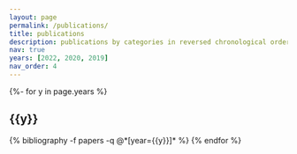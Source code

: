 ```yaml
---
layout: page
permalink: /publications/
title: publications
description: publications by categories in reversed chronological order. generated by jekyll-scholar.
nav: true
years: [2022, 2020, 2019]
nav_order: 4
---
```

<!-- _pages/publications.md -->
<div class="publications">

{%- for y in page.years %}
  <h2 class="year">{{y}}</h2>
  {% bibliography -f papers -q @*[year={{y}}]* %}
{% endfor %}

</div>
